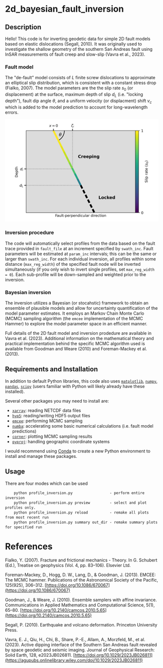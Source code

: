 # 2d_bayesian_fault_inversion

## Description
Hello! This code is for inverting geodetic data for simple 2D fault models based on elastic dislocations (Segall, 2010). It was originally used to investigate the shallow geometry of the southern San Andreas fault using InSAR measurements of fault creep and slow-slip (Vavra et al., 2023).

### Fault model
The "de-fault" model consists of $L$ finite screw dislocations to approximate an elliptical slip distribution, which is consistent with a constant stress drop (Fialko, 2007). The model parameters are the the slip rate $s_0$ (or displacement) at the surface, maximum depth of slip $d_L$ (i.e. "locking depth"), fault dip angle $\theta$, and a uniform velocity (or displacment) shift $v_c$ which is added to the model prediction to account for long-wavelength errors.

![alt text](https://github.com/evavra/2d_bayesian_fault_inversion/blob/main/fault_diagram.png "Scematic fault diagram")

### Inversion procedure
The code will automatically select profiles from the data based on the fault trace provided in `fault_file` at an increment specified by `swath_inc`. Fault parameters will be estimated at `param_inc` intervals; this can be the same or larger than `swath_inc`. For each individual inversion, all profiles within some distance (`max_reg_width`) of the specified fault node will be inverted simultaneously (if you only wish to invert single profiles, set `max_reg_width = 0`). Each sub-profile will be down-sampled and weighted prior to the inversion. 

### Bayesian inversion
The inversion utilizes a Bayesian (or stocahstic) framework to obtain an ensemble of plausible models and allow for uncertainty quantification of the model parameter estimates. It employs an Markov Chain Monte Carlo (MCMC) sampling algorithm (the `emcee` implementation of the MCMC Hammer) to explore the model parameter space in an efficient manner.

Full details of the 2D fault model and inversion prodedure are available in Vavra et al. (2023).
Additional information on the mathematical theory and practical implementation behind the specific MCMC algorithm used is available from Goodman and Weare (2010) and Foreman-Mackey et al. (2013).

## Requirements and Installation
In addition to default Python libraries, this code also uses [`matplotlib`](https://matplotlib.org/), [`numpy`](https://numpy.org/), [`pandas`](https://pandas.pydata.org/), [`scipy`](https://scipy.org/) (users familiar with Python will likely already have these installed). 

Several other packages you may need to install are:
- [`xarray`](https://docs.xarray.dev/en/stable/): reading NETCDF data files
- [`hyp5`](https://docs.h5py.org/en/stable/): reading/writing HDF5 output files
- [`emcee`](https://emcee.readthedocs.io/en/stable/): performing MCMC sampling
- [`numba`](https://numba.pydata.org/): accelerating some basic numerical calculations (i.e. fault model predictions)
- [`corner`](https://corner.readthedocs.io/en/latest/): plotting MCMC sampling results
- [`pyproj`](https://pypi.org/project/pyproj/): handling geographic coordinate systems

I would recommend using [Conda](https://conda.io/projects/conda/en/latest/index.html) to create a new Python environment to install and manage these packages. 

## Usage
There are four modes which can be used 
```
    python profile_inversion.py                 - perform entire inversion      
    python profile_inversion.py preview         - select and plot profiles only. 
    python profile_inversion.py reload          - remake all plots from most recent run
    python profile_inversion.py summary out_dir - remake summary plots for specified run
```

# References
Fialko, Y. (2007). Fracture and frictional mechanics - Theory. In G. Schubert (Ed.), Treatise on geophysics (Vol. 4, pp. 83–106). Elsevier Ltd.

Foreman-Mackey, D., Hogg, D. W., Lang, D., & Goodman, J. (2013). EMCEE: The MCMC hammer. Publications of the Astronomical Society of the Pacific, 125(925), 306–312. [https://doi.org/10.1086/670067](https://doi.org/10.1086/670067)

Goodman, J., & Weare, J. (2010). Ensemble samplers with affine invariance. Communications in Applied Mathematics and Computational Science, 5(1), 65–80. [https://doi.org/10.2140/camcos.2010.5.65](https://doi.org/10.2140/camcos.2010.5.65)

Segall, P. (2010). Earthquake and volcano deformation. Princeton University Press.

Vavra, E. J., Qiu, H., Chi, B., Share, P.-E., Allam, A., Morzfeld, M., et al. (2023). Active dipping interface of the Southern San Andreas fault revealed by space geodetic and seismic imaging. Journal of Geophysical Research: Solid Earth, 128, e2023JB026811. [https://doi.org/10.1029/2023JB026811](https://agupubs.onlinelibrary.wiley.com/doi/10.1029/2023JB026811)
